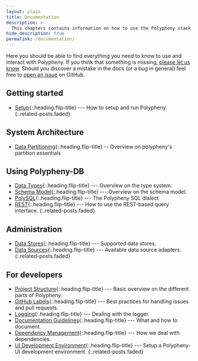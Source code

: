 ```yaml
---
layout: plain
title: Documentation
description: >
  This chapters contains information on how to use the Polypheny stack.
hide_description: true
permalink: /documentation/
---
```


Here you should be able to find everything you need to know to use and interact with Polypheny. If you think that something is missing, [please let us know](https://github.com/polypheny/Website/issues). Should you discover a mistake in the docs (or a bug in general) feel free to [open an issue](https://github.com/polypheny/Website/issues) on GitHub.


## Getting started
* [Setup]{:.heading.flip-title} --- How to setup and run Polypheny.
{:.related-posts.faded}

## System Architecture
* [Data Partitioning]{:.heading.flip-title} -- Overview on polypheny's partition essentials

## Using Polypheny-DB
* [Data Types]{:.heading.flip-title} --- Overview on the type system.
* [Schema Model]{:.heading.flip-title} --- Overview on the schema model.
* [PolySQL]{:.heading.flip-title} --- The Polypheny SQL dialect
* [REST]{:.heading.flip-title} --- How to use the REST-based query interface.
{:.related-posts.faded}


## Administration
* [Data Stores]{:.heading.flip-title} --- Supported data stores.
* [Data Sources]{:.heading.flip-title} --- Available data source adapters.
{:.related-posts.faded}


## For developers
* [Project Structure]{:.heading.flip-title} --- Basic overview on the different parts of Polypheny.
* [GitHub Labels]{:.heading.flip-title} --- Best practices for handling issues and pull requests.
* [Logging]{:.heading.flip-title} --- Dealing with the logger.
* [Documentation Guidelines]{:.heading.flip-title} --- What and how to document.
* [Dependency Management]{:.heading.flip-title} --- How we deal with dependencies.
* [UI Development Environment]{:.heading.flip-title} --- Setup a Polypheny-UI development environment.
{:.related-posts.faded}


[Setup]: Setup.md

[Data Partitioning]: DataPartitioning.md

[Data Types]: Types.md
[Schema Model]: SchemaModel.md
[PolySQL]: PolySQL/README.md
[REST]: REST/README.md

[Data Stores]: Stores/README.md
[Data Sources]: Sources/README.md

[Project Structure]: ProjectStructure.md
[GitHub Labels]: Labels.md
[Logging]: Logging.md
[Documentation Guidelines]: Documentation.md
[Dependency Management]: Dependencies.md
[UI Development Environment]: UI-Dev-Env.md

